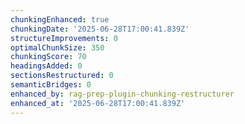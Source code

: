 ```yaml
---
chunkingEnhanced: true
chunkingDate: '2025-06-28T17:00:41.839Z'
structureImprovements: 0
optimalChunkSize: 350
chunkingScore: 70
headingsAdded: 0
sectionsRestructured: 0
semanticBridges: 0
enhanced_by: rag-prep-plugin-chunking-restructurer
enhanced_at: '2025-06-28T17:00:41.839Z'
---
```


